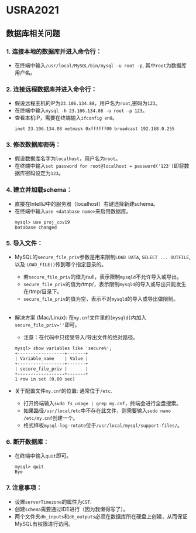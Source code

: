 # USRA2021

## 数据库相关问题

### 1. 连接本地的数据库并进入命令行：
- 在终端中输入`/usr/local/MySQL/bin/mysql -u root -p`, 其中`root`为数据库用户名。

### 2. 连接远程数据库并进入命令行：
- 假设远程主机的IP为`23.106.134.88`，用户名为`root`,密码为`123`。
- 在终端中输入`mysql -h 23.106.134.88 -u root -p 123`。
- 查看本机IP，需要在终端输入`ifconfig en0`。
	```
	inet 23.106.134.88 netmask 0xffffff00 broadcast 192.168.0.255
	```

### 3. 修改数据库密码：
- 假设数据库名字为`localhost`，用户名为`root`。
- 在终端中输入`set password for root@localhost = password('123')`即将数据库密码设定为`123`。

### 4. 建立并加载schema：
- 直接在IntelliJ中的服务器（localhost）右键选择新建schema。
- 在终端中输入`use <database name>`来启用数据库。
	```
	mysql> use proj_cov19
	Database changed
	```

### 5. 导入文件：
- MySQL的`secure_file_priv`参数是用来限制`LOAD DATA`, `SELECT ... OUTFILE`, 以及 `LOAD_FILE()`传到哪个指定目录的。

	- 若`secure_file_priv`的值为null，表示限制`mysqld`不允许导入或导出。
	- `secure_file_priv`的值为/tmp/，表示限制`mysqld`的导入或导出只能发生在/tmp/目录下。
	- `secure_file_priv`的值为空，表示不对`mysqld`的导入或导出做限制。<br><br>

- 解决方案 (Mac/Linux): 在`my.cnf`文件里的`[mysqld]`内加入`secure_file_priv=''`即可。
	- 注意：在代码中只接受导入/导出文件的绝对路径。
	```
	mysql> show variables like 'secure%';
	+------------------+-------+
	| Variable_name    | Value |
	+------------------+-------+
	| secure_file_priv |       |
	+------------------+-------+
	1 row in set (0.00 sec)
	```

- 关于配置文件`my.cnf`的位置: 通常位于`/etc`.

	- 打开终端输入`sudo fs_usage | grep my.cnf`，终端会进行全盘搜索。
	- 如果路径`/usr/local/etc`中不存在此文件，则需要输入`sudo nano /etc/my.cnf`创建一个。
	- 格式样板`mysql-log-rotate`位于`/usr/local/mysql/support-files/`。

### 6. 断开数据库：
- 在终端中输入`quit`即可。
	```
	mysql> quit
	Bye
	```
### 7. 注意事项：
- 设置`serverTimezone`的属性为`CST`.
- 创建`schema`需要通过IDE进行（因为我懒得写了）。
- 两个文件夹`db_inputs`和`db_outputs`必须在数据库所在硬盘上创建，从而保证MySQL有权限进行访问。



